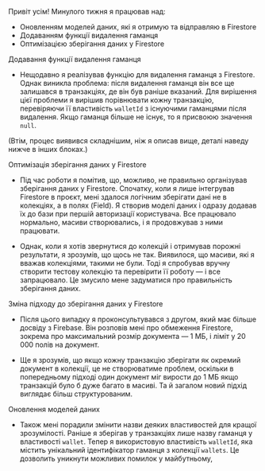 Привіт усім!
Минулого тижня я працював над: 
- Оновленням моделей даних, які я отримую та відправляю в Firestore
- Додаванням функції видалення гаманця
- Оптимізацією зберігання даних у Firestore

 Додавання функції видалення гаманця
  - Нещодавно я реалізував функцію для видалення гаманця з Firestore. Однак виникла проблема: після видалення гаманця він все ще залишався в транзакціях, де він був раніше вказаний. Для вирішення цієї проблеми я вирішив порівнювати кожну транзакцію, перевіряючи її властивість `walletId` з існуючими гаманцями після видалення. Якщо гаманця більше не існує, то я присвоюю значення `null`.

(Втім, процес виявився складнішим, ніж я описав вище, деталі наведу нижче в інших блоках.)

Оптимізація зберігання даних у Firestore
 - Під час роботи я помітив, що, можливо, не правильно організував зберігання даних у Firestore. Спочатку, коли я лише інтегрував Firestore в проєкт, мені здалося логічним зберігати дані не в колекціях, а в полях (Field). Я створив моделі даних і одразу додавав їх до бази при першій авторизації користувача. Все працювало нормально, масиви створювались, і я продовжував з ними працювати.

 - Однак, коли я хотів звернутися до колекцій і отримував порожні результати, я зрозумів, що щось не так. Виявилося, що масиви, які я вважав колекціями, такими не були. Тоді я спробував вручну створити тестову колекцію та перевірити її роботу — і все запрацювало. Це змусило мене задуматися про правильність зберігання даних.

Зміна підходу до зберігання даних у Firestore
  - Після цього випадку я проконсультувався з другом, який має більше досвіду з Firebase. Він розповів мені про обмеження Firestore, зокрема про максимальний розмір документа — 1 МБ, і ліміт у 20 000 полів на документ.

  - Ще я зрозумів, що якщо кожну транзакцію зберігати як окремий документ в колекції, це не створюватиме проблем, оскільки в попередньому підході один документ міг вирости до 1 МБ якщо транзакцій було б дуже багато в масиві. Та й загалом новий підхід виглядає більш структурованим.
  
Оновлення моделей даних
- Також  мені порадили змінити назви деяких властивостей для кращої зрозумілості. Раніше я зберігав у транзакціях лише назву гаманця у властивості `wallet`. Тепер я використовую властивість `walletId`, яка містить унікальний ідентифікатор гаманця з колекції `wallets`. Це дозволить уникнути можливих помилок у майбутньому, 




  